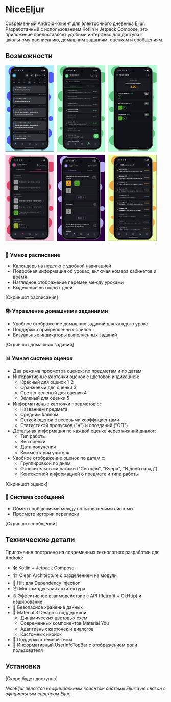 # NiceEljur

Современный Android-клиент для электронного дневника Eljur. Разработанный с использованием Kotlin и Jetpack Compose, это приложение предоставляет удобный интерфейс для доступа к школьному расписанию, домашним заданиям, оценкам и сообщениям.

## Возможности

<div style="display: flex; flex-wrap: wrap;">
    <img src="screenshots/diary.png" alt="drawing" style="width: 30%; height: auto; margin-bottom: 10px;"/>
    <img src="screenshots/messages.png" alt="drawing" style="width: 30%; height: auto; margin-bottom: 10px; margin-left: 10px"/>
    <img src="screenshots/calculator.png" alt="drawing" style="width: 30%; height: auto; margin-bottom: 10px; margin-left: 10px"/>
</div>
<div style="display: flex; flex-wrap: wrap;">
    <img src="screenshots/marks_by_date.png" alt="drawing" style="width: 30%; height: auto; margin-bottom: 10px;"/>
    <img src="screenshots/marks_by_subject.png" alt="drawing" style="width: 30%; height: auto; margin-bottom: 10px; margin-left: 10px"/>
    <img src="screenshots/announcements.png" alt="drawing" style="width: 30%; height: auto; margin-bottom: 10px; margin-left: 10px"/>
</div>

### 📅 Умное расписание
- Календарь на неделю с удобной навигацией
- Подробная информация об уроках, включая номера кабинетов и время
- Наглядное отображение перемен между уроками
- Выделение выходных дней

[Скриншот расписания]

### 📚 Управление домашними заданиями
- Удобное отображение домашних заданий для каждого урока
- Поддержка прикрепленных файлов
- Визуальные индикаторы выполненных заданий

[Скриншот домашних заданий]

### 📊 Умная система оценок
- Два режима просмотра оценок: по предметам и по датам
- Интерактивные карточки оценок с цветовой индикацией:
  - Красный для оценок 1-2
  - Оранжевый для оценки 3
  - Светло-зеленый для оценки 4
  - Зеленый для оценки 5
- Информативные карточки предметов с:
  - Названием предмета
  - Средним баллом
  - Сеткой оценок с весовыми коэффициентами
  - Статистикой пропусков ("н") и опозданий ("ОП")
- Детальная информация по каждой оценке через нижний диалог:
  - Тип работы
  - Вес оценки
  - Дата получения
  - Комментарии учителя
- Удобное отображение оценок по датам с:
  - Группировкой по дням
  - Относительными датами ("Сегодня", "Вчера", "N дней назад")
  - Контекстной информацией о предмете и типе работы

[Скриншот оценок]

### 💬 Система сообщений
- Обмен сообщениями между пользователями системы
- Просмотр истории переписки

[Скриншот сообщений]

## Технические детали

Приложение построено на современных технологиях разработки для Android:
- 🛠 Kotlin + Jetpack Compose
- 🏗 Clean Architecture с разделением на модули
- 💉 Hilt для Dependency Injection
- 📦 Многомодульная архитектура
- 🌐 Эффективное взаимодействие с API (Retrofit + OkHttp) и кэширование
- 🔐 Безопасное хранение данных
- 🎨 Material 3 Design с поддержкой:
  - Динамических цветовых схем
  - Современных компонентов Material You
  - Адаптивных карточек и диалогов
  - Кастомных иконок
- 🌙 Поддержка тёмной темы
- 👤 Информативный UserInfoTopBar с отображением роли пользователя

## Установка

[Скоро будет доступно]

*NiceEljur является неофициальным клиентом системы Eljur и не связан с официальным сервисом Eljur.*
